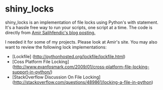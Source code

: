 shiny_locks
===========

shiny_locks is an implementation of file locks using Python's with statement. It's a hassle free way to run your scripts, one script at a time. The code is directly from [Amir Salihfendic's blog posting.](http://amix.dk/blog/post/19531)

I needed it for some of my projects. Please look at Amir's site. You may also want to review the following lock implementations:

* [Lockfile] (http://pythonhosted.org/lockfile/lockfile.html)
* [Coss Platform File Locking] (http://www.evanfosmark.com/2009/01/cross-platform-file-locking-support-in-python/)
* [StackOverflow Discussion On File Locking] (http://stackoverflow.com/questions/489861/locking-a-file-in-python)

